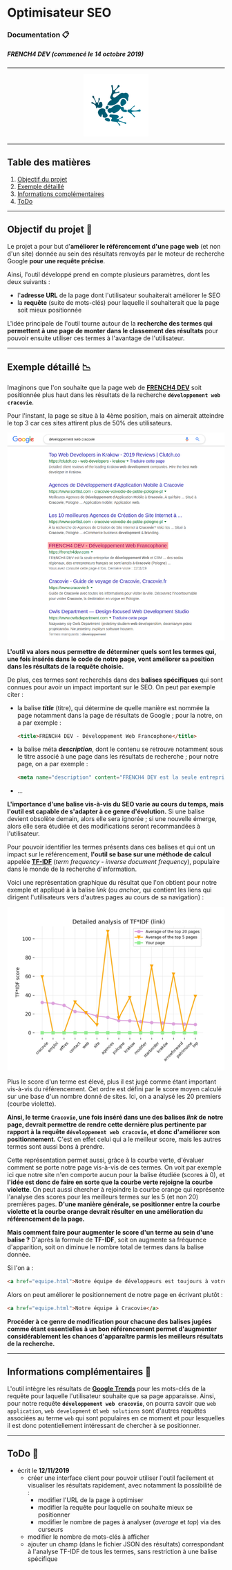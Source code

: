 # Optimisateur SEO

### Documentation :clipboard:

##### FRENCH4 DEV (commencé le 14 octobre 2019)

---

<div style="text-align:center;">
  <img src="img/logo.png" width="150px"/>
</div>

---

## Table des matières
1.  [Objectif du projet](#objectif-du-projet-pushpin)
2.  [Exemple détaillé](#exemple-détaillé-chart_with_downwards_trend)
3.  [Informations complémentaires](#informations-complémentaires-speech_balloon)
4.  [ToDo](#todo-pencil)

---

## Objectif du projet :pushpin:

Le projet a pour but d'**améliorer le référencement d'une page web** (et non d'un site) donnée au sein des résultats renvoyés par le moteur de recherche Google **pour une requête précise**.

Ainsi, l'outil développé prend en compte plusieurs paramètres, dont les deux suivants :
-   l'**adresse URL** de la page dont l'utilisateur souhaiterait améliorer le SEO
-   la **requête** (suite de mots-clés) pour laquelle il souhaiterait que la page soit mieux positionnée

L'idée principale de l'outil tourne autour de la **recherche des termes qui permettent à une page de monter dans le classement des résultats** pour pouvoir ensuite utiliser ces termes à l'avantage de l'utilisateur.

---

## Exemple détaillé :chart_with_downwards_trend:

Imaginons que l'on souhaite que la page web de **[FRENCH4 DEV](https://www.french4dev.com/)** soit positionnée plus haut dans les résultats de la recherche **```développement web cracovie```**.

Pour l'instant, la page se situe à la 4ème position, mais on aimerait atteindre le top 3 car ces sites attirent plus de 50% des utilisateurs.

![position](img/french4dev-position.png)

**L'outil va alors nous permettre de déterminer quels sont les termes qui, une fois insérés dans le code de notre page, vont améliorer sa position dans les résultats de la requête choisie.**

De plus, ces termes sont recherchés dans des **balises spécifiques** qui sont connues pour avoir un impact important sur le SEO. On peut par exemple citer :

-   la balise _**title**_ (titre), qui détermine de quelle manière est nommée la page notamment dans la page de résultats de Google ; pour la notre, on a par exemple :

    ```HTML
    <title>FRENCH4 DEV - Développement Web Francophone</title>
    ```

-   la balise méta _**description**_, dont le contenu se retrouve notamment sous le titre associé à une page dans les résultats de recherche ; pour notre page, on a par exemple :

    ```HTML
    <meta name="description" content="FRENCH4 DEV est la seule entreprise de développement Web et CRM francophone d'Europe de l'Est. Nous adressons exclusivement le marché français pour faire bénéficier à nos clients une expertise IT de dernière génération, en français et à un coup optimisé."/>
    ```

-   ...

**L'importance d'une balise vis-à-vis du SEO varie au cours du temps, mais l'outil est capable de s'adapter à ce genre d'évolution.** Si une balise devient obsolète demain, alors elle sera ignorée ; si une nouvelle émerge, alors elle sera étudiée et des modifications seront recommandées à l'utilisateur.

Pour pouvoir identifier les termes présents dans ces balises et qui ont un impact sur le référencement, **l'outil se base sur une méthode de calcul** appelée **[TF-IDF](https://fr.wikipedia.org/wiki/TF-IDF)** (_term frequency - inverse document frequency_), populaire dans le monde de la recherche d'information.

Voici une représentation graphique du résultat que l'on obtient pour notre exemple et appliqué à la balise _link_ (ou _anchor_, qui contient les liens qui dirigent l'utilisateurs vers d'autres pages au cours de sa navigation) :

![résultats](img/plot-link.jpg)

Plus le score d'un terme est élevé, plus il est jugé comme étant important vis-à-vis du référencement. Cet ordre est défini par le score moyen calculé sur une base d'un nombre donné de sites. Ici, on a analysé les 20 premiers (courbe violette).

**Ainsi, le terme ```Cracovie```, une fois inséré dans une des balises _link_ de notre page, devrait permettre de rendre cette dernière plus pertinente par rapport à la requête ```développement web cracovie```, et donc d'améliorer son positionnement.** C'est en effet celui qui a le meilleur score, mais les autres termes sont aussi bons à prendre.

Cette représentation permet aussi, grâce à la courbe verte, d'évaluer comment se porte notre page vis-à-vis de ces termes. On voit par exemple ici que notre site n'en comporte aucun pour la balise étudiée (scores à 0), et **l'idée est donc de faire en sorte que la courbe verte rejoigne la courbe violette**. On peut aussi chercher à rejoindre la courbe orange qui représente l'analyse des scores pour les meilleurs termes sur les 5 (et non 20) premières pages. **D'une manière générale, se positionner entre la courbe violette et la courbe orange devrait résulter en une amélioration du référencement de la page.**

**Mais comment faire pour augmenter le score d'un terme au sein d'une balise ?** D'après la formule de **TF-IDF**, soit on augmente sa fréquence d'apparition, soit on diminue le nombre total de termes dans la balise donnée.

Si l'on a :

```HTML
<a href="equipe.html">Notre équipe de développeurs est toujours à votre écoute et prête à vous rendre service</a>
```

Alors on peut améliorer le positionnement de notre page en écrivant plutôt :

```HTML
<a href="equipe.html">Notre équipe à Cracovie</a>
```

**Procéder à ce genre de modification pour chacune des balises jugées comme étant essentielles à un bon référencement permet d'augmenter considérablement les chances d'apparaître parmis les meilleurs résultats de la recherche.**

---

## Informations complémentaires :speech_balloon:

L'outil intègre les résultats de **[Google Trends](https://trends.google.fr/trends/)** pour les mots-clés de la requête pour laquelle l'utilisateur souhaite que sa page apparaisse. Ainsi, pour notre requête **```développement web cracovie```**, on pourra savoir que ```web application```, ```web development``` et ```web solutions``` sont d'autres requêtes associées au terme ```web``` qui sont populaires en ce moment et pour lesquelles il est donc potentiellement intéressant de chercher à se positionner.

---

## ToDo :pencil:

-   écrit le **12/11/2019**
    -   créer une interface client pour pouvoir utiliser l'outil facilement et visualiser les résultats rapidement, avec notamment la possibilité de :
        -   modifier l'URL de la page à optimiser
        -   modifier la requête pour laquelle on souhaite mieux se positionner
        -   modifier le nombre de pages à analyser (_average_ et _top_) via des curseurs
    -   modifier le nombre de mots-clés à afficher
    -   ajouter un champ (dans le fichier JSON des résultats) correspondant à l'analyse TF-IDF de tous les termes, sans restriction à une balise spécifique
